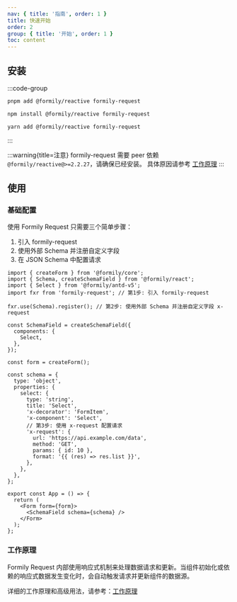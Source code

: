 ```yaml
---
nav: { title: '指南', order: 1 }
title: 快速开始
order: 2
group: { title: '开始', order: 1 }
toc: content
---
```


## 安装

:::code-group

```bash [pnpm]
pnpm add @formily/reactive formily-request
```

```bash [npm]
npm install @formily/reactive formily-request
```

```bash [yarn]
yarn add @formily/reactive formily-request
```

:::

:::warning{title=注意}
formily-request 需要 peer 依赖 `@formily/reactive@>=2.2.27`，请确保已经安装。
具体原因请参考 [工作原理](/guide/working-principles)
:::

## 使用

### 基础配置

使用 Formily Request 只需要三个简单步骤：

1. 引入 formily-request
2. 使用外部 Schema 并注册自定义字段
3. 在 JSON Schema 中配置请求

```tsx | pure
import { createForm } from '@formily/core';
import { Schema, createSchemaField } from '@formily/react';
import { Select } from '@formily/antd-v5';
import fxr from 'formily-request'; // 第1步: 引入 formily-request

fxr.use(Schema).register(); // 第2步: 使用外部 Schema 并注册自定义字段 x-request

const SchemaField = createSchemaField({
  components: {
    Select,
  },
});

const form = createForm();

const schema = {
  type: 'object',
  properties: {
    select: {
      type: 'string',
      title: 'Select',
      'x-decorator': 'FormItem',
      'x-component': 'Select',
      // 第3步: 使用 x-request 配置请求
      'x-request': {
        url: 'https://api.example.com/data',
        method: 'GET',
        params: { id: 10 },
        format: '{{ (res) => res.list }}',
      },
    },
  },
};

export const App = () => {
  return (
    <Form form={form}>
      <SchemaField schema={schema} />
    </Form>
  );
};
```

### 工作原理

Formily Request 内部使用响应式机制来处理数据请求和更新。当组件初始化或依赖的响应式数据发生变化时，会自动触发请求并更新组件的数据源。

详细的工作原理和高级用法，请参考：[工作原理](/guide/working-principles)
